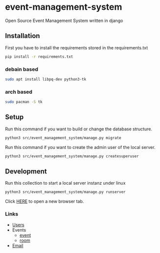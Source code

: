 # event-management-system
Open Source Event Management System written in django

## Installation
First you have to install the requirements stored in the requirements.txt
```bash
pip install -r requirements.txt
```

### debain based
```bash
sudo apt install libpq-dev python3-tk
```

### arch based
```bash
sudo pacman -S tk
```

## Setup
Run this command if you want to build or change the database structure.
```bash
python3 src/event_management_system/manage.py migrate
```
Run this command if you want to create the admin user of the local server.
```bash
python3 src/event_management_system/manage.py createsuperuser
```

## Development
Run this collection to start a local server instanz under linux
```bash
python3 src/event_management_system/manage.py runserver
```
Click [HERE](http://127.0.0.1:8000/users/) to open a new browser tab.

### Links
- [Users](http://127.0.0.1:8000/users/)
- Events
  - [event](http://127.0.0.1:8000/events/event/)
  - [room](http://127.0.0.1:8000/events/event/)
- [Email](http://127.0.0.1:8000/emails/)